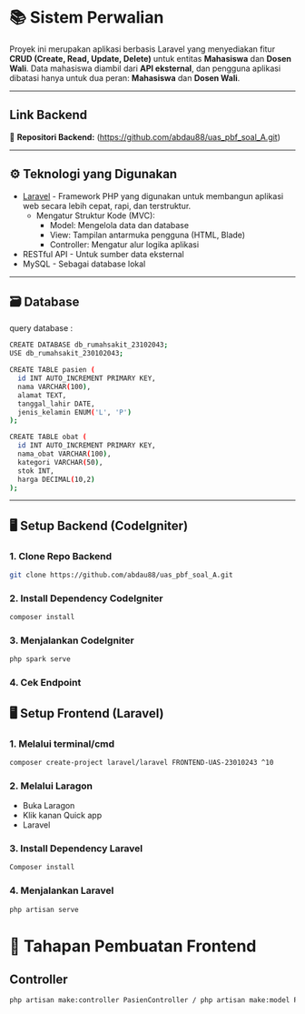 # 📚 Sistem Perwalian

Proyek ini merupakan aplikasi berbasis Laravel yang menyediakan fitur **CRUD (Create, Read, Update, Delete)** untuk entitas **Mahasiswa** dan **Dosen Wali**. Data mahasiswa diambil dari **API eksternal**, dan pengguna aplikasi dibatasi hanya untuk dua peran: **Mahasiswa** dan **Dosen Wali**.

---
## Link Backend ##
🔗 **Repositori Backend:** (https://github.com/abdau88/uas_pbf_soal_A.git)

---


## ⚙️ Teknologi yang Digunakan

- [Laravel](https://laravel.com/) - Framework PHP yang digunakan untuk membangun aplikasi web secara lebih cepat, rapi, dan terstruktur.
  - Mengatur Struktur Kode (MVC):
    - Model: Mengelola data dan database  
    - View: Tampilan antarmuka pengguna (HTML, Blade)  
    - Controller: Mengatur alur logika aplikasi  
- RESTful API - Untuk sumber data eksternal
- MySQL - Sebagai database lokal

---

## 🗃️ Database
query database :

```bash
CREATE DATABASE db_rumahsakit_23102043;
USE db_rumahsakit_230102043;

CREATE TABLE pasien (
  id INT AUTO_INCREMENT PRIMARY KEY,
  nama VARCHAR(100),
  alamat TEXT,
  tanggal_lahir DATE,
  jenis_kelamin ENUM('L', 'P')
);

CREATE TABLE obat (
  id INT AUTO_INCREMENT PRIMARY KEY,
  nama_obat VARCHAR(100),
  kategori VARCHAR(50),
  stok INT,
  harga DECIMAL(10,2)
);
```

---

## 🖥️ Setup Backend (CodeIgniter)

### 1. Clone Repo Backend
```bash
git clone https://github.com/abdau88/uas_pbf_soal_A.git
```

### 2. Install Dependency CodeIgniter
```bash
composer install
```

### 3. Menjalankan CodeIgniter
```bash
php spark serve
```
### 4. Cek Endpoint


## 🖥️ Setup Frontend (Laravel)

### 1. Melalui terminal/cmd
```bash
composer create-project laravel/laravel FRONTEND-UAS-23010243 ^10
```

### 2. Melalui Laragon
- Buka Laragon
- Klik kanan Quick app
- Laravel

### 3. Install Dependency Laravel
```bash
Composer install
```

### 4. Menjalankan Laravel
```bash
php artisan serve
```

# 📅 Tahapan Pembuatan Frontend

## Controller
```bash
php artisan make:controller PasienController / php artisan make:model Pasien -mcr
```

